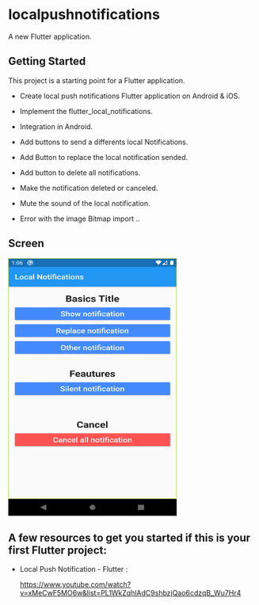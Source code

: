 # localpushnotifications

A new Flutter application.

## Getting Started

This project is a starting point for a Flutter application.

* Create local push notifications Flutter application on Android & iOS.

- Implement the flutter_local_notifications.

- Integration in Android.

- Add buttons to send a differents local Notifications.

- Add Button to replace the local notification sended.

- Add button to delete all notifications.

- Make the notification deleted or canceled.

- Mute the sound of the local notification.

- Error with the image Bitmap import ..

## Screen

<img src="images/screen/screen1.png" width="340" height="520" />


## A few resources to get you started if this is your first Flutter project:

- Local Push Notification - Flutter :

    https://www.youtube.com/watch?v=xMeCwF5MO6w&list=PL1WkZqhlAdC9shbzjQao6cdzqB_Wu7Hr4